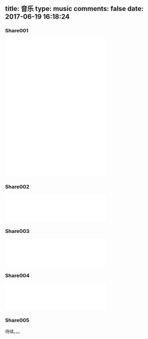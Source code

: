 title: 音乐
type: music
comments: false
date: 2017-06-19 16:18:24
---

### Share001
<iframe frameborder="no" border="0" marginwidth="0" marginheight="0" width=330 height=450 src="//music.163.com/outchain/player?type=0&id=769214956&auto=0&height=430"></iframe>


### Share002
<iframe frameborder="no" border="0" marginwidth="0" marginheight="0" width=330 height=86 src="//music.163.com/outchain/player?type=2&id=498187&auto=0&height=66"></iframe>

### Share003
<iframe frameborder="no" border="0" marginwidth="0" marginheight="0" width=330 height=86 src="//music.163.com/outchain/player?type=2&id=32069952&auto=0&height=66"></iframe>

### Share004
<iframe frameborder="no" border="0" marginwidth="0" marginheight="0" width=330 height=86 src="//music.163.com/outchain/player?type=2&id=33233919&auto=0&height=66"></iframe>

### Share005

待续。。。

